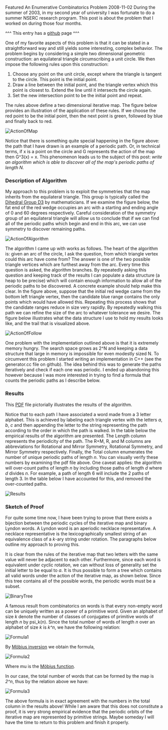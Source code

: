 Featured
An Enumerative Combinatorics Problem
2008-11-02
During the summer of 2003, in my second year of university I was fortunate to do a summer NSERC research program. This post is about the problem that I worked on during those four months.

^^^ This entry has a [github](http://github.com/spmacdonald/kasner) page ^^^

One of my favorite aspects of this problem is that it can be stated in a straightforward way and still yields some interesting, complex behavior. The problem begins by considering a simple two dimensional geometric construction: an equilateral triangle circumscribing a unit circle. We then impose the following rules upon this construction:

1. Choose any point on the unit circle, except where the triangle is tangent to the circle. This point is the initial point.
2. Draw a line between the initial point, and the triangle vertex which this point is closest to. Extend the line until it intersects the circle again.
3. Set the new intersection point to be the initial point and repeat.

The rules above define a two dimensional iterative map. The figure below provides an illustration of the application of these rules. If we choose the red point to be the initial point, then the next point is green, followed by blue and finally back to red.

![ActionOfMap](/images/enumerative-combinatorics-problem/action-of-map.png)

Notice that there is something quite special happening in the figure above: the path that I have drawn is an example of a periodic path. Or, in technical terms, if x is a point on the circle and G represents the action of the map then G^3(x) = x. This phenomenon leads us to the subject of this post: *write an algorithm which is able to discover all of the map's periodic paths of length N.*

### Description of Algorithm

My approach to this problem is to exploit the symmetries that the map inherits from the equilateral triangle. This group is typically called the [Dihedral Group D3](http://mathworld.wolfram.com/DihedralGroupD3.html) by mathematicians. If we examine the figure below, the fat end of the red wedge occupies an arc with a starting and ending angle of 0 and 60 degrees respectively. Careful consideration of the symmetry group of an equilateral triangle will allow us to conclude that if we can find all of the periodic paths which begin and end in this arc, we can use symmetry to discover remaining paths.

![ActionOfAlgorithm](/images/enumerative-combinatorics-problem/action-of-algorithm.png)

The algorithm I came up with works as follows. The heart of the algorithm is: given an arc of the circle, I ask the question, from which triangle vertex could this arc have come from? The answer is one of the two possible triangle vertices which are furthest away from the arc. Every time this question is asked, the algorithm branches. By repeatedly asking this question and keeping track of the results I can populate a data structure (a heap to be precise) which will contain enough information to allow all of the periodic paths to be discovered. A concrete example should help make this clear. In the figure above, suppose that the initial red wedge came from the bottom left triangle vertex, then the candidate blue range contains the only points which would have allowed this. Repeating this process shows that the candidate ranges reduce in size very rapidly. By repeatedly walking this path we can refine the size of the arc to whatever tolerance we desire. The figure below illustrates what the data structure I use to hold my results looks like, and the trail that is visualized above.

![ActionOfFollow](/images/enumerative-combinatorics-problem/action-of-follow.png)

One problem with the implementation outlined above is that it is extremely memory hungry.  The search space grows as 2^N and keeping a data structure that large in memory is impossible for even modestly sized N.  To circumvent this problem I started writing an implementation in C++ (see the generator.cc file on github).  The idea behind this was to generate the paths iteratively and check if each one was periodic.  I ended up abandoning this however because I was more interested in trying to find a formula that counts the periodic paths as I describe below.

### Results

This [PDF](/images/enumerative-combinatorics-problem/all-cycles.pdf) file pictorially illustrates the results of the algorithm. 

Notice that to each path I have associated a word made from a 3 letter alphabet. This is achieved by labeling each triangle vertex with the letters *a*, *b*, *c* and then appending the letter to the string representing the path according to the order in which the path is walked. In the table below the empirical results of the algorithm are presented. The Length column represents the periodicity of the path. The R+M, R, and M columns are abbreviations for Rotational and Mirror Symmetry, Rotational Symmetry, and Mirror Symmetry respectively. Finally, the Total column enumerates the number of unique periodic paths of length *n*. You can visually verify these numbers by examining the pdf file above. One caveat applies: the algorithm will over-count paths of length *n* by including those paths of length *d* where *d* divides *n*. For example, a path of length 6 will include the 2 paths of length 3. In the table below I have accounted for this, and removed the over-counted paths.

![Results](/images/enumerative-combinatorics-problem/results.png)

### Sketch of Proof

For quite some time now, I have been trying to prove that there exists a bijection between the periodic cycles of the iterative map and binary Lyndon words. A Lyndon word is an aperiodic necklace representative. A necklace representative is the lexicographically smallest string of an equivalence class of a *k*-ary string under rotation. The paragraphs below outline my approach to proving this.

It is clear from the rules of the iterative map that two letters with the same value will never be adjacent to each other.  Furthermore, since each word is equivalent under cyclic rotation, we can without loss of generality set the initial letter to be equal to *a*.  It is thus possible to form a tree which contains all valid words under the action of the iterative map, as shown below.  Since this tree contains all of the possible words, the periodic words must be a subset.

![BinaryTree](/images/enumerative-combinatorics-problem/binarytree.png)

A famous result from combinatorics on words is that every non-empty word can be uniquely written as a power of a primitive word.  Given an alphabet of size *k* denote the number of classes of conjugates of primitive words of length *n* by psi_k(n).  Since the total number of words of length *n* over an alphabet of size *k* is *k^n*, we have the following relation:

![Formula1](/images/enumerative-combinatorics-problem/formula1.png)

By [Möbius inversion](http://en.wikipedia.org/wiki/M%C3%B6bius_inversion_formula) we obtain the formula,

![Formula2](/images/enumerative-combinatorics-problem/formula2.png)

Where mu is the [Möbius function](http://en.wikipedia.org/wiki/M%C3%B6bius_function).

In our case, the total number of words that can be formed by the map is *2^n*, thus by the relation above we have:

![Formula3](/images/enumerative-combinatorics-problem/formula3.png)

The above formula is in exact agreement with the numbers in the total column in the results above! While I am aware that this does not constitute a proof, it is very strong empirical evidence that the periodic orbits of the iterative map are represented by primitive strings.  Maybe someday I will have the time to return to this problem and finish it properly.
